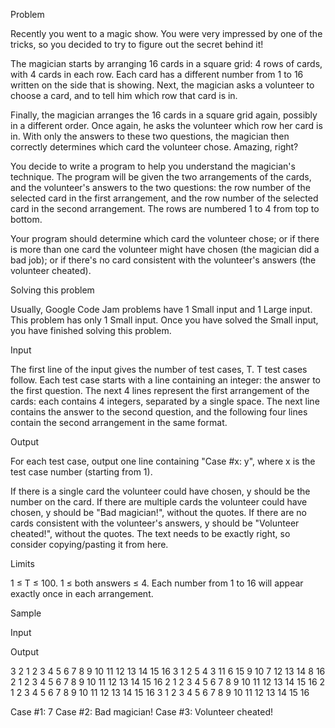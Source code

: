 Problem

Recently you went to a magic show. You were very impressed by one of the tricks, so you decided to try to figure out the secret behind it!

The magician starts by arranging 16 cards in a square grid: 4 rows of cards, with 4 cards in each row. Each card has a different number from 1 to 16 written on the side that is showing. Next, the magician asks a volunteer to choose a card, and to tell him which row that card is in.

Finally, the magician arranges the 16 cards in a square grid again, possibly in a different order. Once again, he asks the volunteer which row her card is in. With only the answers to these two questions, the magician then correctly determines which card the volunteer chose. Amazing, right?

You decide to write a program to help you understand the magician's technique. The program will be given the two arrangements of the cards, and the volunteer's answers to the two questions: the row number of the selected card in the first arrangement, and the row number of the selected card in the second arrangement. The rows are numbered 1 to 4 from top to bottom.

Your program should determine which card the volunteer chose; or if there is more than one card the volunteer might have chosen (the magician did a bad job); or if there's no card consistent with the volunteer's answers (the volunteer cheated).

Solving this problem

Usually, Google Code Jam problems have 1 Small input and 1 Large input. This problem has only 1 Small input. Once you have solved the Small input, you have finished solving this problem.

Input

The first line of the input gives the number of test cases, T. T test cases follow. Each test case starts with a line containing an integer: the answer to the first question. The next 4 lines represent the first arrangement of the cards: each contains 4 integers, separated by a single space. The next line contains the answer to the second question, and the following four lines contain the second arrangement in the same format.

Output

For each test case, output one line containing "Case #x: y", where x is the test case number (starting from 1).

If there is a single card the volunteer could have chosen, y should be the number on the card. If there are multiple cards the volunteer could have chosen, y should be "Bad magician!", without the quotes. If there are no cards consistent with the volunteer's answers, y should be "Volunteer cheated!", without the quotes. The text needs to be exactly right, so consider copying/pasting it from here.

Limits

1 ≤ T ≤ 100.
1 ≤ both answers ≤ 4.
Each number from 1 to 16 will appear exactly once in each arrangement.

Sample


Input 
 	
Output 
 
3
2
1 2 3 4
5 6 7 8
9 10 11 12
13 14 15 16
3
1 2 5 4
3 11 6 15
9 10 7 12
13 14 8 16
2
1 2 3 4
5 6 7 8
9 10 11 12
13 14 15 16
2
1 2 3 4
5 6 7 8
9 10 11 12
13 14 15 16
2
1 2 3 4
5 6 7 8
9 10 11 12
13 14 15 16
3
1 2 3 4
5 6 7 8
9 10 11 12
13 14 15 16

Case #1: 7
Case #2: Bad magician!
Case #3: Volunteer cheated!
